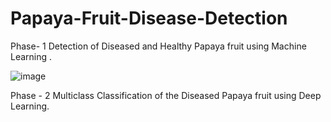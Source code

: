 # Papaya-Fruit-Disease-Detection
Phase- 1
Detection of Diseased and Healthy Papaya fruit using Machine Learning . 

![image](https://github.com/abhishektirkey/Papaya-Fruit-Disease-Detection/assets/93339541/928a75a8-666a-40f0-b290-763a352fdbab)


Phase - 2
Multiclass Classification of the Diseased Papaya fruit using Deep Learning.



